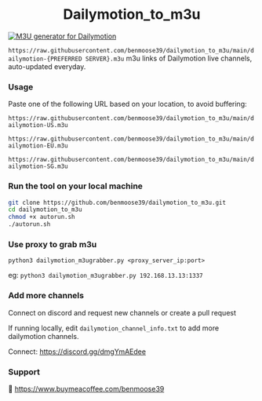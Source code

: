 <h1 align="center"> Dailymotion_to_m3u </h1>

[![M3U generator for Dailymotion](https://github.com/warningfm/dailymotion/actions/workflows/grabber.yml/badge.svg)]([https://github.com/warningfmdailymotion/actions/workflows/grabber.yml](https://github.com/warningfm/dailymotion/actions/workflows/grabber.yml))

`https://raw.githubusercontent.com/benmoose39/dailymotion_to_m3u/main/dailymotion-{PREFERRED SERVER}.m3u`
m3u links of Dailymotion live channels, auto-updated everyday.

### Usage
Paste one of the following URL based on your location, to avoid buffering: 

`https://raw.githubusercontent.com/benmoose39/dailymotion_to_m3u/main/dailymotion-US.m3u`

`https://raw.githubusercontent.com/benmoose39/dailymotion_to_m3u/main/dailymotion-EU.m3u`

`https://raw.githubusercontent.com/benmoose39/dailymotion_to_m3u/main/dailymotion-SG.m3u`

### Run the tool on your local machine
``` bash
git clone https://github.com/benmoose39/dailymotion_to_m3u.git
cd dailymotion_to_m3u
chmod +x autorun.sh
./autorun.sh
```

### Use proxy to grab m3u
`python3 dailymotion_m3ugrabber.py <proxy_server_ip:port>`

eg: `python3 dailymotion_m3ugrabber.py 192.168.13.13:1337`

### Add more channels
Connect on discord and request new channels or create a pull request

If running locally, edit `dailymotion_channel_info.txt` to add more dailymotion channels.

Connect: https://discord.gg/dmgYmAEdee


### Support

🙂 https://www.buymeacoffee.com/benmoose39
